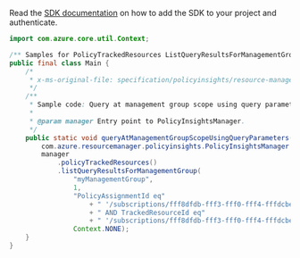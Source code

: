 Read the [SDK documentation](https://github.com/Azure/azure-sdk-for-java/blob/azure-resourcemanager-policyinsights_1.0.0-beta.2/sdk/policyinsights/azure-resourcemanager-policyinsights/README.md) on how to add the SDK to your project and authenticate.

```java
import com.azure.core.util.Context;

/** Samples for PolicyTrackedResources ListQueryResultsForManagementGroup. */
public final class Main {
    /*
     * x-ms-original-file: specification/policyinsights/resource-manager/Microsoft.PolicyInsights/preview/2018-07-01-preview/examples/PolicyTrackedResources_QueryManagementGroupScopeWithFilterAndTop.json
     */
    /**
     * Sample code: Query at management group scope using query parameters.
     *
     * @param manager Entry point to PolicyInsightsManager.
     */
    public static void queryAtManagementGroupScopeUsingQueryParameters(
        com.azure.resourcemanager.policyinsights.PolicyInsightsManager manager) {
        manager
            .policyTrackedResources()
            .listQueryResultsForManagementGroup(
                "myManagementGroup",
                1,
                "PolicyAssignmentId eq"
                    + " '/subscriptions/fff8dfdb-fff3-fff0-fff4-fffdcbe6b2ef/resourceGroups/myResourceGroup/providers/Microsoft.Authorization/policyAssignments/myPolicyAssignment'"
                    + " AND TrackedResourceId eq"
                    + " '/subscriptions/fff8dfdb-fff3-fff0-fff4-fffdcbe6b2ef/resourceGroups/myResourceGroup/providers/Microsoft.Example/exampleResourceType/exampleTrackedResourceName'",
                Context.NONE);
    }
}
```
